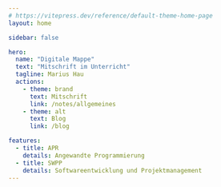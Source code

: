 ```yaml
---
# https://vitepress.dev/reference/default-theme-home-page
layout: home

sidebar: false

hero:
  name: "Digitale Mappe"
  text: "Mitschrift im Unterricht"
  tagline: Marius Hau
  actions:
    - theme: brand
      text: Mitschrift
      link: /notes/allgemeines
    - theme: alt
      text: Blog
      link: /blog

features:
  - title: APR
    details: Angewandte Programmierung
  - title: SWPP
    details: Softwareentwicklung und Projektmanagement
---
```


